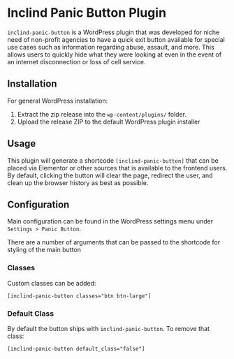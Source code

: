# Inclind Panic Button Plugin

`inclind-panic-button` is a WordPress plugin that was developed for niche need of non-profit agencies to have a quick exit button available for special use cases such as information regarding abuse, assault, and more. This allows users to quickly hide what they were looking at even in the event of an internet disconnection or loss of cell service.

## Installation

For general WordPress installation:

1. Extract the zip release into the `wp-content/plugins/` folder.
2. Upload the release ZIP to the default WordPress plugin installer

## Usage

This plugin will generate a shortcode `[inclind-panic-button]` that can be placed via Elementor or other sources that is available to the frontend users. By default, clicking the button will clear the page, redirect the user, and clean up the browser history as best as possible.

## Configuration

Main configuration can be found in the WordPress settings menu under ``Settings > Panic Button``.

There are a number of arguments that can be passed to the shortcode for styling of the main button

### Classes

Custom classes can be added:
```
[inclind-panic-button classes="btn btn-large"]
```

### Default Class

By default the button ships with `inclind-panic-button`. To remove that class:
```
[inclind-panic-button default_class="false"]
```